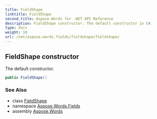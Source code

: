 ```yaml
---
title: FieldShape
linktitle: FieldShape
second_title: Aspose.Words for .NET API Reference
description: FieldShape constructor. The default constructor in C#.
type: docs
weight: 10
url: /net/aspose.words.fields/fieldshape/fieldshape/
---
```

## FieldShape constructor

The default constructor.

```csharp
public FieldShape()
```

### See Also

* class [FieldShape](../)
* namespace [Aspose.Words.Fields](../../fieldshape/)
* assembly [Aspose.Words](../../../)
